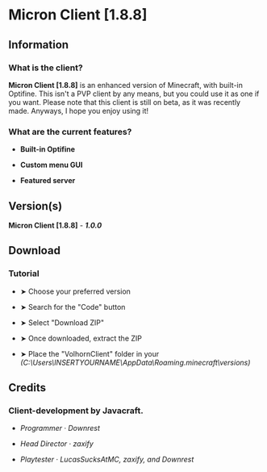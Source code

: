 # Micron Client [1.8.8]

## Information

### What is the client?

**Micron Client [1.8.8]** is an enhanced version of Minecraft, with built-in Optifine. This isn't a PVP client by any means, but you could use it as one if you want.
Please note that this client is still on beta, as it was recently made. Anyways, I hope you enjoy using it!

### What are the current features?

- **Built-in Optifine**
 
- **Custom menu GUI**
 
- **Featured server**
 
## Version(s)

**Micron Client [1.8.8]** - ***1.0.0***

## Download

### Tutorial

- ➤ Choose your preferred version

- ➤ Search for the "Code" button

- ➤ Select "Download ZIP"

- ➤ Once downloaded, extract the ZIP

- ➤ Place the "VolhornClient" folder in your *(C:\Users\INSERTYOURNAME\AppData\Roaming\.minecraft\versions)*

## Credits

### **Client-development by Javacraft.**

- *Programmer · Downrest*
 
- *Head Director · zaxify*
 
- *Playtester · LucasSucksAtMC, zaxify, and Downrest*
